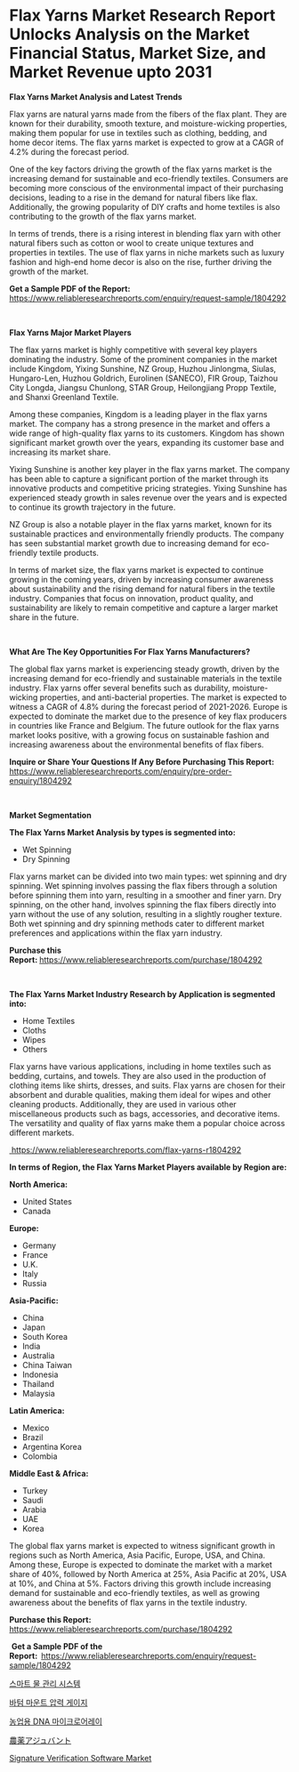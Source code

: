 <p><h1>Flax Yarns Market Research Report Unlocks Analysis on the Market Financial Status, Market Size, and Market Revenue upto 2031</h1></p><p><strong>Flax Yarns Market Analysis and Latest Trends</strong></p>
<p><p>Flax yarns are natural yarns made from the fibers of the flax plant. They are known for their durability, smooth texture, and moisture-wicking properties, making them popular for use in textiles such as clothing, bedding, and home decor items. The flax yarns market is expected to grow at a CAGR of 4.2% during the forecast period. </p><p>One of the key factors driving the growth of the flax yarns market is the increasing demand for sustainable and eco-friendly textiles. Consumers are becoming more conscious of the environmental impact of their purchasing decisions, leading to a rise in the demand for natural fibers like flax. Additionally, the growing popularity of DIY crafts and home textiles is also contributing to the growth of the flax yarns market.</p><p>In terms of trends, there is a rising interest in blending flax yarn with other natural fibers such as cotton or wool to create unique textures and properties in textiles. The use of flax yarns in niche markets such as luxury fashion and high-end home decor is also on the rise, further driving the growth of the market.</p></p>
<p><strong>Get a Sample PDF of the Report:&nbsp;</strong> <a href="https://www.reliableresearchreports.com/enquiry/request-sample/1804292">https://www.reliableresearchreports.com/enquiry/request-sample/1804292</a></p>
<p>&nbsp;</p>
<p><strong>Flax Yarns Major Market Players</strong></p>
<p><p>The flax yarns market is highly competitive with several key players dominating the industry. Some of the prominent companies in the market include Kingdom, Yixing Sunshine, NZ Group, Huzhou Jinlongma, Siulas, Hungaro-Len, Huzhou Goldrich, Eurolinen (SANECO), FIR Group, Taizhou City Longda, Jiangsu Chunlong, STAR Group, Heilongjiang Propp Textile, and Shanxi Greenland Textile.</p><p>Among these companies, Kingdom is a leading player in the flax yarns market. The company has a strong presence in the market and offers a wide range of high-quality flax yarns to its customers. Kingdom has shown significant market growth over the years, expanding its customer base and increasing its market share.</p><p>Yixing Sunshine is another key player in the flax yarns market. The company has been able to capture a significant portion of the market through its innovative products and competitive pricing strategies. Yixing Sunshine has experienced steady growth in sales revenue over the years and is expected to continue its growth trajectory in the future.</p><p>NZ Group is also a notable player in the flax yarns market, known for its sustainable practices and environmentally friendly products. The company has seen substantial market growth due to increasing demand for eco-friendly textile products.</p><p>In terms of market size, the flax yarns market is expected to continue growing in the coming years, driven by increasing consumer awareness about sustainability and the rising demand for natural fibers in the textile industry. Companies that focus on innovation, product quality, and sustainability are likely to remain competitive and capture a larger market share in the future.</p></p>
<p>&nbsp;</p>
<p><strong>What Are The Key Opportunities For Flax Yarns Manufacturers?</strong></p>
<p><p>The global flax yarns market is experiencing steady growth, driven by the increasing demand for eco-friendly and sustainable materials in the textile industry. Flax yarns offer several benefits such as durability, moisture-wicking properties, and anti-bacterial properties. The market is expected to witness a CAGR of 4.8% during the forecast period of 2021-2026. Europe is expected to dominate the market due to the presence of key flax producers in countries like France and Belgium. The future outlook for the flax yarns market looks positive, with a growing focus on sustainable fashion and increasing awareness about the environmental benefits of flax fibers.</p></p>
<p><strong>Inquire or Share Your Questions If Any Before Purchasing This Report:</strong> <a href="https://www.reliableresearchreports.com/enquiry/pre-order-enquiry/1804292">https://www.reliableresearchreports.com/enquiry/pre-order-enquiry/1804292</a></p>
<p>&nbsp;</p>
<p><strong>Market Segmentation</strong></p>
<p><strong>The Flax Yarns Market Analysis by types is segmented into:</strong></p>
<p><ul><li>Wet Spinning</li><li>Dry Spinning</li></ul></p>
<p><p>Flax yarns market can be divided into two main types: wet spinning and dry spinning. Wet spinning involves passing the flax fibers through a solution before spinning them into yarn, resulting in a smoother and finer yarn. Dry spinning, on the other hand, involves spinning the flax fibers directly into yarn without the use of any solution, resulting in a slightly rougher texture. Both wet spinning and dry spinning methods cater to different market preferences and applications within the flax yarn industry.</p></p>
<p><strong>Purchase this Report:&nbsp;</strong><a href="https://www.reliableresearchreports.com/purchase/1804292">https://www.reliableresearchreports.com/purchase/1804292</a></p>
<p>&nbsp;</p>
<p><strong>The Flax Yarns Market Industry Research by Application is segmented into:</strong></p>
<p><ul><li>Home Textiles</li><li>Cloths</li><li>Wipes</li><li>Others</li></ul></p>
<p><p>Flax yarns have various applications, including in home textiles such as bedding, curtains, and towels. They are also used in the production of clothing items like shirts, dresses, and suits. Flax yarns are chosen for their absorbent and durable qualities, making them ideal for wipes and other cleaning products. Additionally, they are used in various other miscellaneous products such as bags, accessories, and decorative items. The versatility and quality of flax yarns make them a popular choice across different markets.</p></p>
<p><a href="https://www.reliableresearchreports.com/flax-yarns-r1804292">&nbsp;https://www.reliableresearchreports.com/flax-yarns-r1804292</a></p>
<p><strong>In terms of Region, the Flax Yarns Market Players available by Region are:</strong></p>
<p>
    <p> <strong> North America: </strong>
        <ul>
            <li>United States</li>
            <li>Canada</li>
        </ul>
        </p> 
    <p> <strong> Europe: </strong>
        <ul>
            <li>Germany</li>
            <li>France</li>
            <li>U.K.</li>
            <li>Italy</li>
            <li>Russia</li>
        </ul>
        </p> 
    <p> <strong> Asia-Pacific: </strong>
        <ul>
            <li>China</li>
            <li>Japan</li>
            <li>South Korea</li>
            <li>India</li>
            <li>Australia</li>
            <li>China Taiwan</li>
            <li>Indonesia</li>
            <li>Thailand</li>
            <li>Malaysia</li>
        </ul>
        </p> 
    <p> <strong> Latin America: </strong>
        <ul>
            <li>Mexico</li>
            <li>Brazil</li>
            <li>Argentina Korea</li>
            <li>Colombia</li>
        </ul>
        </p> 
    <p> <strong> Middle East & Africa: </strong>
        <ul>
            <li>Turkey</li>
            <li>Saudi</li>
            <li>Arabia</li>
            <li>UAE</li>
            <li>Korea</li>
        </ul>
    </p>
    </p>
<p><p>The global flax yarns market is expected to witness significant growth in regions such as North America, Asia Pacific, Europe, USA, and China. Among these, Europe is expected to dominate the market with a market share of 40%, followed by North America at 25%, Asia Pacific at 20%, USA at 10%, and China at 5%. Factors driving this growth include increasing demand for sustainable and eco-friendly textiles, as well as growing awareness about the benefits of flax yarns in the textile industry.</p></p>
<p><strong>Purchase this Report: </strong><a href="https://www.reliableresearchreports.com/purchase/1804292">https://www.reliableresearchreports.com/purchase/1804292</a></p>
<p>&nbsp;<strong>Get a Sample PDF of the Report:&nbsp;&nbsp;</strong><a href="https://www.reliableresearchreports.com/enquiry/request-sample/1804292">https://www.reliableresearchreports.com/enquiry/request-sample/1804292</a></p>
<p><strong></strong></p>
<p><p><a href="https://medium.com/@kellyclarkson42/%EC%A7%80%EB%8A%A5%ED%98%95-%EB%AC%BC-%EA%B4%80%EB%A6%AC-%EC%8B%9C%EC%8A%A4%ED%85%9C-%EC%8B%9C%EC%9E%A5-%EA%B2%BD%EC%9F%81-%EB%B6%84%EC%84%9D-%EC%8B%9C%EC%9E%A5-%EB%8F%99%ED%96%A5-%EB%B0%8F-2031%EB%85%84%EA%B9%8C%EC%A7%80%EC%9D%98-%EC%98%88%EC%B8%A1-9264a66f9576">스마트 물 관리 시스템</a></p><p><a href="https://medium.com/@deborahward03/the-translation-of-the-sentence-in-korean-is-quot-%EB%B0%94%EB%8B%A5-%EC%9E%A5%EC%B0%A9-%EC%95%95%EB%A0%A5%EA%B3%84-%EC%8B%9C%EC%9E%A5-%EA%B7%9C%EB%AA%A8-%EC%8B%9C%EC%9E%A5-%EC%A0%84%EB%A7%9D-%EB%B0%8F-%EC%8B%9C%EC%9E%A5-%EC%98%88%EC%B8%A1-2024%EB%85%84%EB%B6%80%ED%84%B0-c0509e7dc393">바텀 마운트 압력 게이지</a></p><p><a href="https://github.com/BrettWeberrt8767765/Market-Research-Report-List-2/blob/main/3469015129839.md">농업용 DNA 마이크로어레이</a></p><p><a href="https://medium.com/@diegomoen2016/2024%E5%B9%B4%E3%81%8B%E3%82%892031%E5%B9%B4%E3%81%BE%E3%81%A7%E3%81%AE%E6%9C%9F%E9%96%93%E3%81%AB%E4%BA%88%E6%B8%AC%E3%81%95%E3%82%8C%E3%82%8B%E6%AE%BA%E8%99%AB%E5%89%A4%E6%B7%BB%E5%8A%A0%E5%89%A4%E5%B8%82%E5%A0%B4%E5%88%86%E6%9E%90%E3%81%A8%E8%A6%8F%E6%A8%A1%E4%BA%88%E6%B8%AC-e5fb106ebc20">農薬アジュバント</a></p><p><a href="https://github.com/indrystar/Market-Research-Report-List-4/blob/main/signature-verification-software-market.md">Signature Verification Software Market</a></p></p>
